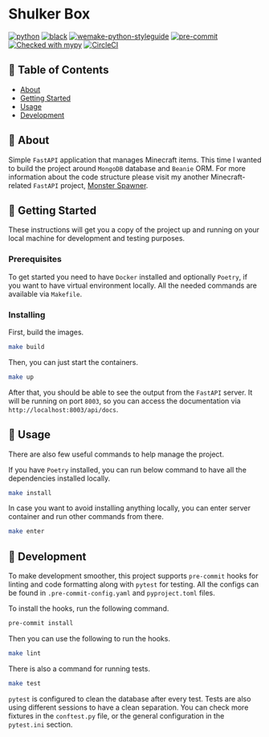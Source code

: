 # Shulker Box

[![python](https://img.shields.io/static/v1?label=python&message=3.10%2B&color=informational&logo=python&logoColor=white)](https://www.python.org/)
[![black](https://img.shields.io/badge/code%20style-black-000000.svg)](https://github.com/python/black)
[![wemake-python-styleguide](https://img.shields.io/badge/style-wemake-000000.svg)](https://github.com/wemake-services/wemake-python-styleguide)
[![pre-commit](https://img.shields.io/badge/pre--commit-enabled-brightgreen?logo=pre-commit&logoColor=white)](https://github.com/pre-commit/pre-commit)
[![Checked with mypy](http://www.mypy-lang.org/static/mypy_badge.svg)](http://mypy-lang.org/)
[![CircleCI](https://circleci.com/gh/microcraft-alpha/shulker-box/tree/main.svg?style=svg)](https://circleci.com/gh/microcraft-alpha/shulker-box/tree/main)

## 📝 Table of Contents

- [About](#about)
- [Getting Started](#getting_started)
- [Usage](#usage)
- [Development](#development)

## 🧐 About <a name = "about"></a>

Simple `FastAPI` application that manages Minecraft items. This time I wanted to build the project around `MongoDB` database and `Beanie` ORM. For more information about the code structure please visit my another Minecraft-related `FastAPI` project, [Monster Spawner](https://github.com/microcraft-alpha/monster-spawner).

## 🏁 Getting Started <a name = "getting_started"></a>

These instructions will get you a copy of the project up and running on your local machine for development and testing purposes.

### Prerequisites

To get started you need to have `Docker` installed and optionally `Poetry`, if you want to have virtual environment locally. All the needed commands are available via `Makefile`.

### Installing

First, build the images.

```bash
make build
```

Then, you can just start the containers.

```bash
make up
```

After that, you should be able to see the output from the `FastAPI` server. It will be running on port `8003`, so you can access the documentation via `http://localhost:8003/api/docs`.

## 🎈 Usage <a name = "usage"></a>

There are also few useful commands to help manage the project.

If you have `Poetry` installed, you can run below command to have all the dependencies installed locally.

```bash
make install
```

In case you want to avoid installing anything locally, you can enter server container and run other commands from there.

```bash
make enter
```

## 🔧 Development <a name = "development"></a>

To make development smoother, this project supports `pre-commit` hooks for linting and code formatting along with `pytest` for testing. All the configs can be found in `.pre-commit-config.yaml` and `pyproject.toml` files.

To install the hooks, run the following command.

```bash
pre-commit install
```

Then you can use the following to run the hooks.

```bash
make lint
```

There is also a command for running tests.

```bash
make test
```

`pytest` is configured to clean the database after every test. Tests are also using different sessions to have a clean separation. You can check more fixtures in the `conftest.py` file, or the general configuration in the `pytest.ini` section.
